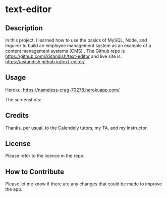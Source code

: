 # text-editor

## Description

In this project, I learned how to use the basics of MySQL, Node, and Inquirer to build an employee management system as an example of a content management systems (CMS) . The Github repo is https://github.com/AStandish/text-editor and live site is:  https://astandish.github.io/text-editor/ .

## Usage
Heroku: https://nameless-crag-70278.herokuapp.com/

The screenshots: 


## Credits

Thanks, per usual, to the Calendely tutors, my TA, and my instructor.

## License

Please refer to the licence in the repo.

## How to Contribute

Please let me know if there are any changes that could be made to improve the app.
